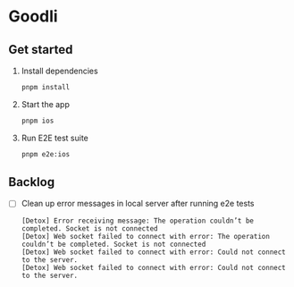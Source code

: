 # Goodli

## Get started

1. Install dependencies

   ```bash
   pnpm install
   ```

2. Start the app

   ```bash
   pnpm ios
   ```

3. Run E2E test suite

   ```bash
   pnpm e2e:ios
   ```

## Backlog

- [ ] Clean up error messages in local server after running e2e tests

    ```
    [Detox] Error receiving message: The operation couldn’t be completed. Socket is not connected
    [Detox] Web socket failed to connect with error: The operation couldn’t be completed. Socket is not connected
    [Detox] Web socket failed to connect with error: Could not connect to the server.
    [Detox] Web socket failed to connect with error: Could not connect to the server.
    ```
